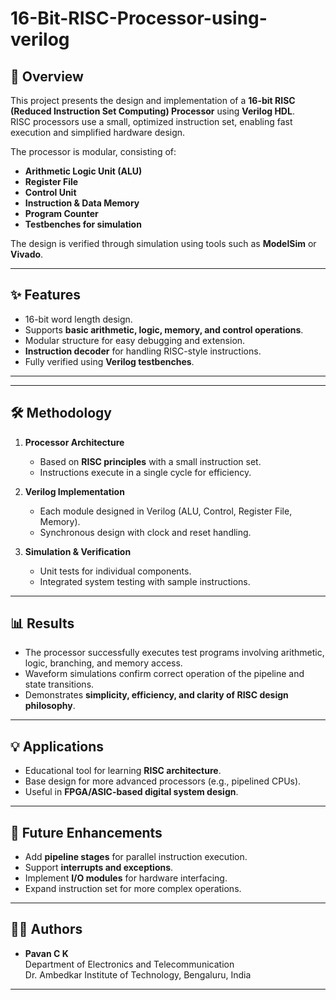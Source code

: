 # 16-Bit-RISC-Processor-using-verilog

## 📌 Overview
This project presents the design and implementation of a **16-bit RISC (Reduced Instruction Set Computing) Processor** using **Verilog HDL**.  
RISC processors use a small, optimized instruction set, enabling fast execution and simplified hardware design.  

The processor is modular, consisting of:
- **Arithmetic Logic Unit (ALU)**
- **Register File**
- **Control Unit**
- **Instruction & Data Memory**
- **Program Counter**
- **Testbenches for simulation**

The design is verified through simulation using tools such as **ModelSim** or **Vivado**.

---

## ✨ Features
- 16-bit word length design.  
- Supports **basic arithmetic, logic, memory, and control operations**.  
- Modular structure for easy debugging and extension.  
- **Instruction decoder** for handling RISC-style instructions.  
- Fully verified using **Verilog testbenches**.  

---


---

## 🛠️ Methodology
1. **Processor Architecture**
   - Based on **RISC principles** with a small instruction set.  
   - Instructions execute in a single cycle for efficiency.  

2. **Verilog Implementation**
   - Each module designed in Verilog (ALU, Control, Register File, Memory).  
   - Synchronous design with clock and reset handling.  

3. **Simulation & Verification**
   - Unit tests for individual components.  
   - Integrated system testing with sample instructions.  

---

## 📊 Results
- The processor successfully executes test programs involving arithmetic, logic, branching, and memory access.  
- Waveform simulations confirm correct operation of the pipeline and state transitions.  
- Demonstrates **simplicity, efficiency, and clarity of RISC design philosophy**.  

---

## 💡 Applications
- Educational tool for learning **RISC architecture**.  
- Base design for more advanced processors (e.g., pipelined CPUs).  
- Useful in **FPGA/ASIC-based digital system design**.  

---

## 🚀 Future Enhancements
- Add **pipeline stages** for parallel instruction execution.  
- Support **interrupts and exceptions**.  
- Implement **I/O modules** for hardware interfacing.  
- Expand instruction set for more complex operations.  

---

## 👩‍💻 Authors 
- **Pavan C K**  
Department of Electronics and Telecommunication  
Dr. Ambedkar Institute of Technology, Bengaluru, India  

---

